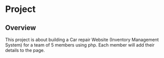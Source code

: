 # Project
## Overview
This project is about building a Car repair Website (Inventory Management System) for a team of 5 members using php. Each member will add their details to the page.
